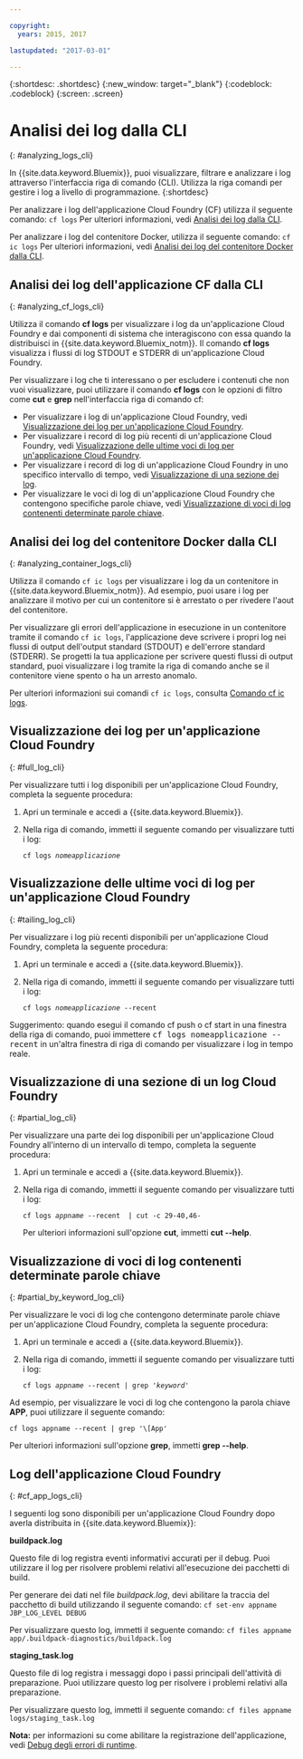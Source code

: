 ```yaml
---

copyright:
  years: 2015, 2017

lastupdated: "2017-03-01"

---
```



{:shortdesc: .shortdesc}
{:new_window: target="_blank"}
{:codeblock: .codeblock}
{:screen: .screen}

# Analisi dei log dalla CLI
{: #analyzing_logs_cli}

In {{site.data.keyword.Bluemix}}, puoi visualizzare, filtrare e analizzare i log attraverso l'interfaccia riga di comando (CLI). Utilizza la riga comandi per gestire i log a livello di programmazione. 
{:shortdesc}

Per analizzare i log dell'applicazione Cloud Foundry (CF) utilizza il seguente comando: `cf logs`
Per ulteriori informazioni, vedi [Analisi dei log dalla CLI](logging_view_cli.html#analyzing_cf_logs_cli).

Per analizzare i log del contenitore Docker, utilizza il seguente comando: `cf ic logs`
Per ulteriori informazioni, vedi [Analisi dei log del contenitore Docker dalla CLI](logging_view_cli.html#analyzing_container_logs_cli).


## Analisi dei log dell'applicazione CF dalla CLI
{: #analyzing_cf_logs_cli}

Utilizza il comando **cf logs** per visualizzare i log da un'applicazione Cloud Foundry e dai componenti di sistema che interagiscono con essa quando la distribuisci in {{site.data.keyword.Bluemix_notm}}. Il comando **cf logs** visualizza i flussi di log STDOUT e STDERR di un'applicazione Cloud Foundry.

Per visualizzare i log che ti interessano o per escludere i contenuti che non vuoi visualizzare, puoi utilizzare il comando **cf logs** con le opzioni di filtro come **cut** e **grep** nell'interfaccia riga di comando cf:

* Per visualizzare i log di un'applicazione Cloud Foundry, vedi [Visualizzazione dei log per un'applicazione Cloud Foundry](logging_view_cli.html#full_log_cli).
* Per visualizzare i record di log più recenti di un'applicazione Cloud Foundry, vedi [Visualizzazione delle ultime voci di log per un'applicazione Cloud Foundry](logging_view_cli.html#tailing_log_cli).
* Per visualizzare i record di log di un'applicazione Cloud Foundry in uno specifico intervallo di tempo, vedi [Visualizzazione di una sezione dei log](logging_view_cli.html#partial_log_cli).
* Per visualizzare le voci di log di un'applicazione Cloud Foundry che contengono specifiche parole chiave, vedi [Visualizzazione di voci di log contenenti determinate parole chiave](logging_view_cli.html#partial_by_keyword_log_cli).


## Analisi dei log del contenitore Docker dalla CLI 
{: #analyzing_container_logs_cli}

Utilizza il comando `cf ic logs` per visualizzare i log da un contenitore in {{site.data.keyword.Bluemix_notm}}. Ad esempio, puoi usare i log per analizzare il motivo per cui un contenitore si è arrestato o per rivedere l'aout del contenitore. 

Per visualizzare gli errori dell'applicazione in esecuzione in un contenitore tramite il comando `cf ic logs`, l'applicazione deve scrivere i propri log nei flussi di output dell'output standard (STDOUT) e dell'errore standard (STDERR). Se progetti la tua applicazione per scrivere questi flussi di output standard, puoi visualizzare i log tramite la riga di comando anche se il contenitore viene spento o ha un arresto anomalo.

Per ulteriori informazioni sui comandi `cf ic logs`, consulta [Comando cf ic logs](/docs/containers/container_cli_reference_cfic.html#container_cli_reference_cfic__logs).


## Visualizzazione dei log per un'applicazione Cloud Foundry
{: #full_log_cli}

Per visualizzare tutti i log disponibili per un'applicazione Cloud Foundry, completa la seguente procedura:

1. Apri un terminale e accedi a {{site.data.keyword.Bluemix}}.

2. Nella riga di comando, immetti il seguente comando per visualizzare tutti i log:

   <pre class="pre screen"><code>cf logs <var class="keyword varname">nomeapplicazione</var></code></pre>
   
   
## Visualizzazione delle ultime voci di log per un'applicazione Cloud Foundry
{: #tailing_log_cli}

Per visualizzare i log più recenti disponibili per un'applicazione Cloud Foundry, completa la seguente procedura:

1. Apri un terminale e accedi a {{site.data.keyword.Bluemix}}.

2. Nella riga di comando, immetti il seguente comando per visualizzare tutti i log:

     <pre class="pre screen"><code>cf logs <var class="keyword varname">nomeapplicazione</var> --recent</code></pre>

<div class="note tip"><span class="tiptitle">Suggerimento:</span> quando esegui il comando <span class="keyword cmdname">cf push</span> o <span class="keyword cmdname">cf
start</span> in una finestra della riga di comando, puoi immettere <samp class="ph codeph">cf
logs nomeapplicazione --recent</samp> in un'altra finestra di riga di comando per visualizzare
i log in tempo reale. </div>


## Visualizzazione di una sezione di un log Cloud Foundry
{: #partial_log_cli}

Per visualizzare una parte dei log disponibili per un'applicazione Cloud Foundry all'interno di un intervallo di tempo, completa la seguente procedura:

1. Apri un terminale e accedi a {{site.data.keyword.Bluemix}}.

2. Nella riga di comando, immetti il seguente comando per visualizzare tutti i log:

    <pre class="pre screen"><code>cf logs <var class="keyword varname">appname</var> --recent  | cut -c 29-40,46-</code></pre>
    
    Per ulteriori informazioni sull'opzione **cut**, immetti **cut --help**.


## Visualizzazione di voci di log contenenti determinate parole chiave
{: #partial_by_keyword_log_cli}

Per visualizzare le voci di log che contengono determinate parole chiave per un'applicazione Cloud Foundry, completa la seguente procedura:

1. Apri un terminale e accedi a {{site.data.keyword.Bluemix}}.

2. Nella riga di comando, immetti il seguente comando per visualizzare tutti i log:

    <pre class="pre screen"><code>cf logs <var class="keyword varname">appname</var> --recent | grep '<var class="keyword varname">keyword</var>'</code></pre>
    

Ad esempio, per visualizzare le voci di log che contengono la parola chiave **APP**, puoi utilizzare il seguente comando:

<pre class="pre screen"><code>cf logs appname --recent | grep '\[App'
</code></pre>

Per ulteriori informazioni sull'opzione **grep**, immetti **grep --help**.


## Log dell'applicazione Cloud Foundry
{: #cf_app_logs_cli}

I seguenti log sono disponibili per un'applicazione Cloud Foundry dopo averla distribuita in {{site.data.keyword.Bluemix}}:

**buildpack.log**

Questo file di log registra eventi informativi accurati per il
debug. Puoi utilizzare il log per risolvere problemi relativi all'esecuzione dei pacchetti di
build.

Per generare dei dati nel file *buildpack.log*, devi abilitare la traccia del pacchetto di build utilizzando il seguente comando: `cf set-env appname JBP_LOG_LEVEL DEBUG`
   
Per visualizzare questo log, immetti il seguente comando: `cf files appname app/.buildpack-diagnostics/buildpack.log`


**staging_task.log**

Questo file di log registra i messaggi dopo i passi principali dell'attività di
preparazione. Puoi utilizzare questo log per risolvere i problemi relativi alla
preparazione.

Per visualizzare questo log, immetti il seguente comando: `cf files appname logs/staging_task.log`


**Nota:** per informazioni su come abilitare la registrazione dell'applicazione, vedi [Debug degli errori di runtime](/docs/debug/index.html#debugging-runtime-errors).



